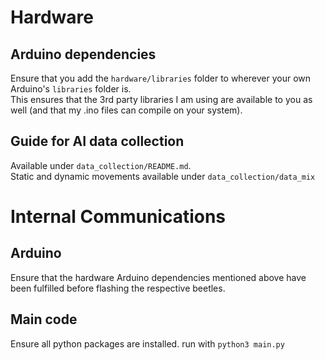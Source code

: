 # Hardware

## Arduino dependencies
Ensure that you add the `hardware/libraries` folder to wherever your own Arduino's `libraries` folder is.  
  This ensures that the 3rd party libraries I am using are available to you as well (and that my .ino files can compile on your system).

## Guide for AI data collection
Available under `data_collection/README.md`.  
  Static and dynamic movements available under `data_collection/data_mix`

# Internal Communications

## Arduino
Ensure that the hardware Arduino dependencies mentioned above have been fulfilled before flashing the respective beetles.

## Main code
Ensure all python packages are installed.
  run with ```python3 main.py```
